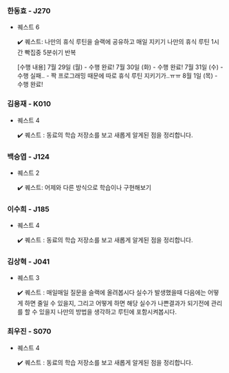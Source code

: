 
### 한동효 - J270

- 퀘스트 6

    ✔️ 퀘스트: 나만의 휴식 루틴을 슬랙에 공유하고 매일 지키기
    나만의 휴식 루틴
    1시간 빡집중
    5분쉬기
    반복

    [수행 내용]
    7월 29일 (월) - 수행 완료!
    7월 30일 (화) - 수행 완료!
    7월 31일 (수) - 수행 실패.. - 짝 프로그래밍 때문에 따로 휴식 루틴 지키기가..ㅠㅠ
    8월 1일  (목) - 수행 완료!
 


### 김용재 - K010

- 퀘스트 4

    ✔️ 퀘스트 : 동료의 학습 저장소를 보고 새롭게 알게된 점을 정리합니다. 

### 백승엽 - J124

- 퀘스트 2   

    ✔️ 퀘스트: 어제와 다른 방식으로 학습이나 구현해보기


### 이수희 - J185

- 퀘스트 4

    ✔️ 퀘스트 : 동료의 학습 저장소를 보고 새롭게 알게된 점을 정리합니다. 

### 김상혁 - J041

- 퀘스트 3

    ✔️ 퀘스트 : 매일매일 질문을 슬랙에 올려봅시다 실수가 발생했을때 다음에는 어떻게 하면 줄일 수 있을지, 그리고 어떻게 하면 해당 실수가 나쁜결과가 되기전에 관리를 할 수 있을지 나만의 방법을 생각하고 루틴에 포함시켜봅시다.

### 최우진 - S070

- 퀘스트 4

    ✔️ 퀘스트 : 동료의 학습 저장소를 보고 새롭게 알게된 점을 정리합니다. 
